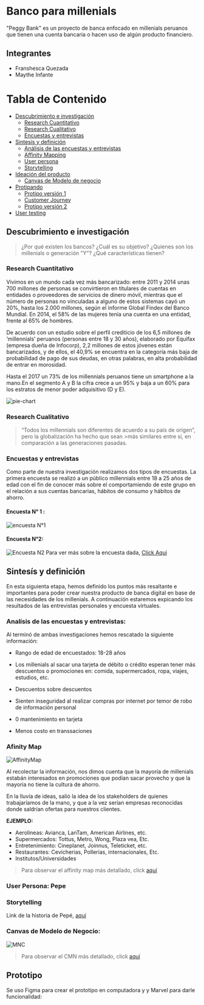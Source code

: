 # Banco para millenials
"Peggy Bank" es un proyecto de banca enfocado en millenials peruanos que tienen una cuenta bancaria o hacen uso de algún producto financiero.

## Integrantes
  - Franshesca Quezada
  - Maythe Infante

# Tabla de Contenido
- [Descubrimiento e investigación](#investigación)
   - [Research Cuantitativo](#)
   - [Research Cualitativo](#)
   - [Encuestas y entrevistas](#)
- [Sintesis y definición](#sintesis)
  - [Análisis de las encuestas y entrevistas](#)
  - [Affinity Mapping](#)
  - [User persona](#)
  - [Storytelling](#)
- [Ideación del producto](#)
  - [Canvas de Modelo de negocio](#)
- [Protipando](#)
  - [Protipo versión 1](#)
  - [Customer Journey](#)
  - [Protipo versión 2](#)
- [User testing](#)


## Descubrimiento e investigación
>¿Por qué existen los bancos?
>¿Cuál es su objetivo?
>¿Quienes son los millenials o generación "Y"?
>¿Qué características tienen?

### Research Cuantitativo
Vivimos en un mundo cada vez más bancarizado:
entre 2011 y 2014 unas 700 millones de personas se convirtieron en titulares de cuentas en entidades o proveedores de servicios de dinero móvil, mientras que el número de personas no vinculadas a alguno de estos sistemas cayó un 20%, hasta los 2.000 millones, según el informe Global Findex del Banco Mundial. En 2014, el 58% de las mujeres tenía una cuenta en una entidad, frente al 65% de hombres.

De acuerdo con un estudio sobre el perfil crediticio de los 6,5 millones de ‘millennials’ peruanos (personas entre 18 y 30 años), elaborado por Equifax (empresa dueña de Infocorp), 2,2 millones de estos jóvenes están bancarizados, y de ellos, el 40,9% se encuentra en la categoría más baja de probabilidad de pago de sus deudas, en otras palabras, en alta probabilidad de entrar en morosidad.

Hasta el 2017 un 73% de los millennials peruanos tiene un smartphone a la mano.En el segmento A y B la cifra crece a un 95% y baja a un 60% para los estratos de menor poder adquisitivo (D y E).

![pie-chart](assets/chart.png)

### Research Cualitativo
>“Todos los millennials son diferentes de acuerdo a su país de origen”, pero la globalización ha hecho que sean >más similares entre sí, en comparación a las generaciones pasadas.

### Encuestas y entrevistas
Como parte de nuestra investigación realizamos dos tipos de encuestas. La primera encuesta se realizó a un público millennials entre 18 a 25 años de edad con el fin de conocer más sobre el comportamiendo de este grupo en el relación a sus cuentas bancarias, hábitos de consumo y hábitos de ahorro.

#### Encuesta N° 1 :
![encuesta N°1](assets/encuesta-maythe.png)

#### Encuesta N°2:
![Encuesta N2](assets/encuesta-Fran.png)
Para ver más sobre la encuesta dada, [Click Aqui](https://docs.google.com/forms/d/1WMbbFVPTQrjaOzwvj72N88PzAmgEKu8uMIh_QwR2BFA/edit#responses)

## Sintesís y definición  
En esta siguienta etapa, hemos definido los puntos más resaltante e importantes para poder crear nuestra producto de banca digital en base de las necesidades de los millenials. A continuación estaremos expicando los resultados de las entrevistas personales y encuesta virtuales.

### Analísis de las encuestas y entrevistas:
Al terminó de ambas investigaciones hemos rescatado la siguiente información:

  - Rango de edad de encuestados: 18-28 años

  - Los millenials al sacar una tarjeta de débito o crédito esperan tener más descuentos o promociones en: comida, supermercados, ropa, viajes, estudios, etc.

  - Descuentos sobre descuentos

  - Sienten inseguridad al realizar compras por internet por temor de robo de información personal

  - 0 mantenimiento en tarjeta

  - Menos costo en transsaciones

  ### Afinity Map

  ![AffinityMap](assets/affinityMap.png)
  
  Al recolectar la información, nos dimos cuenta que la mayoría de millenials estabán interesados en promociones que podían sacar provecho y que la mayoria no tiene la cultura de ahorro. 

  En la lluvía de ideas, salió la idea de los stakeholders de quienes trabajaríamos de la mano, y que a la vez serían empresas reconocidas donde saldrían ofertas para nuestros clientes.

  **EJEMPLO:**

- Aerolineas: Avianca, LanTam, American Airlines, etc.
- Supermercados: Tottus, Metro, Wong, Plaza vea, Etc.
- Entretenimiento: Cineplanet, Joinnus, Teleticket, etc.
- Restaurantes: Cevicherias, Pollerias, internacionales, Etc.
- Institutos/Universidades

> Para observar el affinity map más detallado, click [aquí](https://realtimeboard.com/app/board/o9J_kzv4XjQ=/)

### User Persona: Pepe



### Storytelling

Link de la historia de Pepé, [aquí]()

### Canvas de Modelo de Negocio:

 ![MNC](assets/canvas.png)

 > Para observar el CMN más detallado, click [aquí](https://realtimeboard.com/app/board/o9J_kzv4XjQ=/)

 ## Prototipo

Se uso Figma para crear el prototipo en computadora y  y Marvel para darle funcionalidad:
